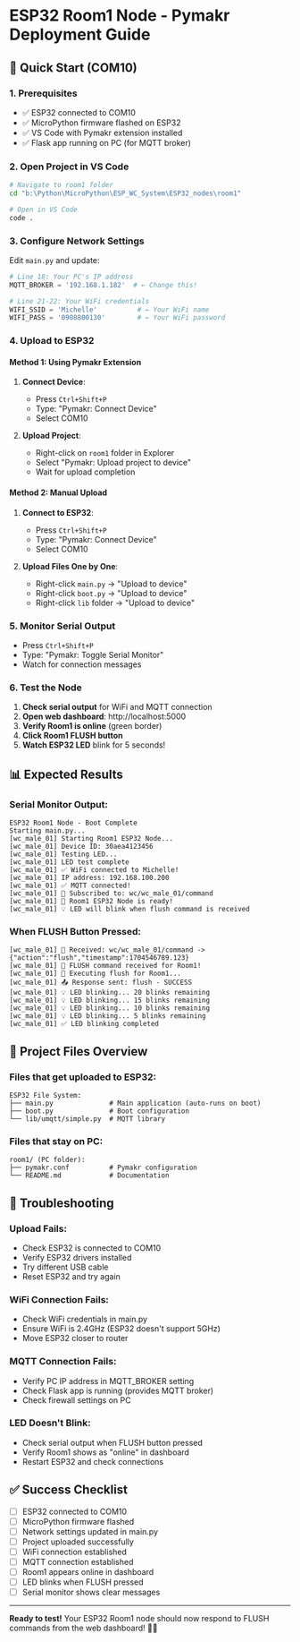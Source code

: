 # ESP32 Room1 Node - Pymakr Deployment Guide

## 🎯 Quick Start (COM10)

### 1. Prerequisites
- ✅ ESP32 connected to COM10
- ✅ MicroPython firmware flashed on ESP32
- ✅ VS Code with Pymakr extension installed
- ✅ Flask app running on PC (for MQTT broker)

### 2. Open Project in VS Code
```bash
# Navigate to room1 folder
cd "b:\Python\MicroPython\ESP_WC_System\ESP32_nodes\room1"

# Open in VS Code
code .
```

### 3. Configure Network Settings
Edit `main.py` and update:
```python
# Line 18: Your PC's IP address
MQTT_BROKER = '192.168.1.182'  # ← Change this!

# Line 21-22: Your WiFi credentials  
WIFI_SSID = 'Michelle'          # ← Your WiFi name
WIFI_PASS = '0908800130'        # ← Your WiFi password
```

### 4. Upload to ESP32

#### Method 1: Using Pymakr Extension
1. **Connect Device**:
   - Press `Ctrl+Shift+P`
   - Type: "Pymakr: Connect Device"
   - Select COM10

2. **Upload Project**:
   - Right-click on `room1` folder in Explorer
   - Select "Pymakr: Upload project to device"
   - Wait for upload completion

#### Method 2: Manual Upload
1. **Connect to ESP32**:
   - Press `Ctrl+Shift+P`
   - Type: "Pymakr: Connect Device"
   - Select COM10

2. **Upload Files One by One**:
   - Right-click `main.py` → "Upload to device"
   - Right-click `boot.py` → "Upload to device"  
   - Right-click `lib` folder → "Upload to device"

### 5. Monitor Serial Output
- Press `Ctrl+Shift+P`
- Type: "Pymakr: Toggle Serial Monitor"
- Watch for connection messages

### 6. Test the Node
1. **Check serial output** for WiFi and MQTT connection
2. **Open web dashboard**: http://localhost:5000
3. **Verify Room1 is online** (green border)
4. **Click Room1 FLUSH button**
5. **Watch ESP32 LED** blink for 5 seconds!

## 📊 Expected Results

### Serial Monitor Output:
```
ESP32 Room1 Node - Boot Complete
Starting main.py...
[wc_male_01] Starting Room1 ESP32 Node...
[wc_male_01] Device ID: 30aea4123456
[wc_male_01] Testing LED...
[wc_male_01] LED test complete
[wc_male_01] ✅ WiFi connected to Michelle!
[wc_male_01] IP address: 192.168.100.200
[wc_male_01] ✅ MQTT connected!
[wc_male_01] 📡 Subscribed to: wc/wc_male_01/command
[wc_male_01] 🎉 Room1 ESP32 Node is ready!
[wc_male_01] 💡 LED will blink when flush command is received
```

### When FLUSH Button Pressed:
```
[wc_male_01] 📨 Received: wc/wc_male_01/command -> {"action":"flush","timestamp":1704546789.123}
[wc_male_01] 🚽 FLUSH command received for Room1!
[wc_male_01] 🔄 Executing flush for Room1...
[wc_male_01] 📤 Response sent: flush - SUCCESS
[wc_male_01] 💡 LED blinking... 20 blinks remaining
[wc_male_01] 💡 LED blinking... 15 blinks remaining
[wc_male_01] 💡 LED blinking... 10 blinks remaining
[wc_male_01] 💡 LED blinking... 5 blinks remaining
[wc_male_01] ✅ LED blinking completed
```

## 🔧 Project Files Overview

### Files that get uploaded to ESP32:
```
ESP32 File System:
├── main.py              # Main application (auto-runs on boot)
├── boot.py              # Boot configuration  
└── lib/umqtt/simple.py  # MQTT library
```

### Files that stay on PC:
```
room1/ (PC folder):
├── pymakr.conf          # Pymakr configuration
└── README.md            # Documentation
```

## 🐛 Troubleshooting

### Upload Fails:
- Check ESP32 is connected to COM10
- Verify ESP32 drivers installed
- Try different USB cable
- Reset ESP32 and try again

### WiFi Connection Fails:
- Check WiFi credentials in main.py
- Ensure WiFi is 2.4GHz (ESP32 doesn't support 5GHz)
- Move ESP32 closer to router

### MQTT Connection Fails:
- Verify PC IP address in MQTT_BROKER setting
- Check Flask app is running (provides MQTT broker)
- Check firewall settings on PC

### LED Doesn't Blink:
- Check serial output when FLUSH button pressed
- Verify Room1 shows as "online" in dashboard
- Restart ESP32 and check connections

## ✅ Success Checklist

- [ ] ESP32 connected to COM10
- [ ] MicroPython firmware flashed
- [ ] Network settings updated in main.py
- [ ] Project uploaded successfully
- [ ] WiFi connection established
- [ ] MQTT connection established  
- [ ] Room1 appears online in dashboard
- [ ] LED blinks when FLUSH pressed
- [ ] Serial monitor shows clear messages

---

**Ready to test!** Your ESP32 Room1 node should now respond to FLUSH commands from the web dashboard! 🚽💡

